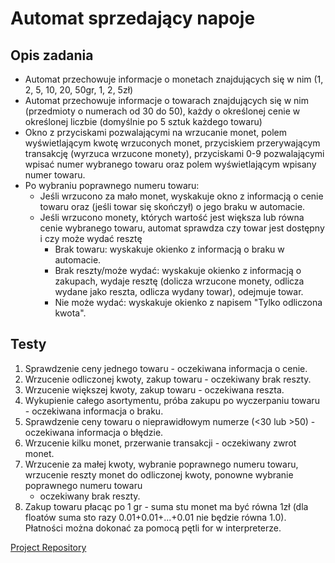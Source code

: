 # Automat sprzedający napoje

## Opis zadania
  * Automat przechowuje informacje o monetach znajdujących się w nim (1, 2, 5,
    10, 20, 50gr, 1, 2, 5zł)
  * Automat przechowuje informacje o towarach znajdujących się w nim (przedmioty o
    numerach od 30 do 50), każdy o określonej cenie w określonej liczbie (domyślnie
    po 5 sztuk każdego towaru)
  * Okno z przyciskami pozwalającymi na wrzucanie monet, polem wyświetlającym
    kwotę wrzuconych monet, przyciskiem przerywającym transakcję (wyrzuca
    wrzucone monety), przyciskami 0-9 pozwalającymi wpisać numer wybranego
    towaru oraz polem wyświetlającym wpisany numer towaru.
  * Po wybraniu poprawnego numeru towaru:
    + Jeśli wrzucono za mało monet, wyskakuje okno z informacją o cenie towaru
      oraz (jeśli towar się skończył) o jego braku w automacie.
    + Jeśli wrzucono monety, których wartość jest większa lub równa cenie wybranego
      towaru, automat sprawdza czy towar jest dostępny i czy może wydać resztę
        - Brak towaru: wyskakuje okienko z informacją o braku w automacie.
        - Brak reszty/może wydać: wyskakuje okienko z informacją o
          zakupach, wydaje resztę (dolicza wrzucone monety, odlicza wydane
          jako reszta, odlicza wydany towar), odejmuje towar.
        - Nie może wydać: wyskakuje okienko z napisem "Tylko odliczona kwota".
   
## Testy
1. Sprawdzenie ceny jednego towaru - oczekiwana informacja o cenie.
2. Wrzucenie odliczonej kwoty, zakup towaru - oczekiwany brak reszty.
3. Wrzucenie większej kwoty, zakup towaru - oczekiwana reszta.
4. Wykupienie całego asortymentu, próba zakupu po wyczerpaniu towaru -
   oczekiwana informacja o braku.
5. Sprawdzenie ceny towaru o nieprawidłowym numerze (<30 lub >50) -
   oczekiwana informacja o błędzie.
6. Wrzucenie kilku monet, przerwanie transakcji - oczekiwany zwrot monet.
7. Wrzucenie za małej kwoty, wybranie poprawnego numeru towaru, wrzucenie
   reszty monet do odliczonej kwoty, ponowne wybranie poprawnego numeru towaru
   - oczekiwany brak reszty.
8. Zakup towaru płacąc po 1 gr - suma stu monet ma być równa 1zł (dla floatów
   suma sto razy 0.01+0.01+...+0.01 nie będzie równa 1.0). Płatności można dokonać
   za pomocą pętli for w interpreterze.

[Project Repository](../master)